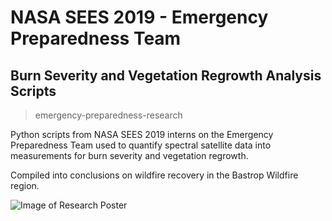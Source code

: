# NASA SEES 2019 - Emergency Preparedness Team
## Burn Severity and Vegetation Regrowth Analysis Scripts
> emergency-preparedness-research

Python scripts from NASA SEES 2019 interns on the Emergency Preparedness Team used to quantify spectral satellite data into measurements for burn severity and vegetation regrowth. 

Compiled into conclusions on wildfire recovery in the Bastrop Wildfire region.

![Image of Research Poster](https://github.com/EthanMcFarlin/emergency-preparedness-research/blob/master/nasa-sees-poster.png)

